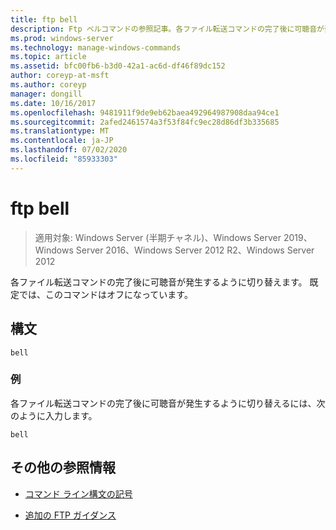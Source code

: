 ```yaml
---
title: ftp bell
description: Ftp ベルコマンドの参照記事。各ファイル転送コマンドの完了後に可聴音が発生するように切り替えます。
ms.prod: windows-server
ms.technology: manage-windows-commands
ms.topic: article
ms.assetid: bfc00fb6-b3d0-42a1-ac6d-df46f89dc152
author: coreyp-at-msft
ms.author: coreyp
manager: dongill
ms.date: 10/16/2017
ms.openlocfilehash: 9481911f9de9eb62baea492964987908daa94ce1
ms.sourcegitcommit: 2afed2461574a3f53f84fc9ec28d86df3b335685
ms.translationtype: MT
ms.contentlocale: ja-JP
ms.lasthandoff: 07/02/2020
ms.locfileid: "85933303"
---
```

# <a name="ftp-bell"></a>ftp bell

> 適用対象: Windows Server (半期チャネル)、Windows Server 2019、Windows Server 2016、Windows Server 2012 R2、Windows Server 2012

各ファイル転送コマンドの完了後に可聴音が発生するように切り替えます。 既定では、このコマンドはオフになっています。

## <a name="syntax"></a>構文

```
bell
```

### <a name="examples"></a>例

各ファイル転送コマンドの完了後に可聴音が発生するように切り替えるには、次のように入力します。

```
bell
```

## <a name="additional-references"></a>その他の参照情報

- [コマンド ライン構文の記号](command-line-syntax-key.md)

- [追加の FTP ガイダンス](https://docs.microsoft.com/previous-versions/orphan-topics/ws.10/cc756013(v=ws.10))
